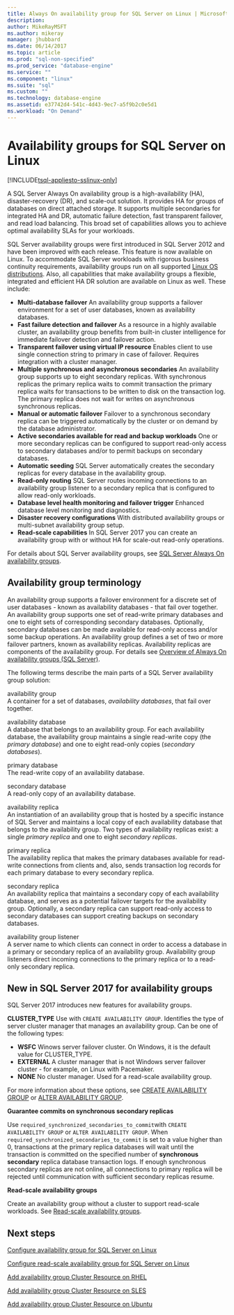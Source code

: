 ```yaml
---
title: Always On availability group for SQL Server on Linux | Microsoft Docs
description: 
author: MikeRayMSFT 
ms.author: mikeray 
manager: jhubbard
ms.date: 06/14/2017
ms.topic: article
ms.prod: "sql-non-specified"
ms.prod_service: "database-engine"
ms.service: ""
ms.component: "linux"
ms.suite: "sql"
ms.custom: ""
ms.technology: database-engine
ms.assetid: e37742d4-541c-4d43-9ec7-a5f9b2c0e5d1 
ms.workload: "On Demand"
---
```

# Availability groups for SQL Server on Linux

[!INCLUDE[tsql-appliesto-sslinux-only](../includes/tsql-appliesto-sslinux-only.md)]

A SQL Server Always On availability group is a high-availability (HA), disaster-recovery (DR), and scale-out solution. It provides HA for groups of databases on direct attached storage. It supports multiple secondaries for integrated HA and DR, automatic failure detection, fast transparent failover, and read load balancing. This broad set of capabilities allows you to achieve optimal availability SLAs for your workloads.

SQL Server availability groups were first introduced in SQL Server 2012 and have been improved with each release. This feature is now available on Linux. To accommodate SQL Server workloads with rigorous business continuity requirements, availability groups run on all supported [Linux OS distributions](sql-server-linux-release-notes.md). Also, all capabilities that make availability groups a flexible, integrated and efficient HA DR solution are available on Linux as well. These include: 

- **Multi-database failover**
   An availability group supports a failover environment for a set of user databases, known as availability databases.
- **Fast failure detection and failover**
   As a resource in a highly available cluster, an availability group benefits from built-in cluster intelligence for immediate failover detection and failover action.
- **Transparent failover using virtual IP resource**
   Enables client to use single connection string to primary in case of failover. Requires integration with a cluster manager.
- **Multiple synchronous and asynchronous secondaries**
   An availability group supports up to eight secondary replicas. With synchronous replicas the primary replica waits to commit transaction the primary replica waits for transactions to be written to disk on the transaction log. The primary replica does not wait for writes on asynchronous synchronous replicas.  
- **Manual or automatic failover**
   Failover to a synchronous secondary replica can be triggered automatically by the cluster or on demand by the database administrator.
- **Active secondaries available for read and backup workloads**
   One or more secondary replicas can be configured to support read-only access to secondary databases and/or to permit backups on secondary databases.
- **Automatic seeding**
   SQL Server automatically creates the secondary replicas for every database in the availability group.
- **Read-only routing**
   SQL Server routes incoming connections to an availability group listener to a secondary replica that is configured to allow read-only workloads. 
- **Database level health monitoring and failover trigger**
   Enhanced database level monitoring and diagnostics. 
- **Disaster recovery configurations**
   With distributed availability groups or multi-subnet availability group setup. 
- **Read-scale capabilities**
   In SQL Server 2017 you can create an availability group with or without HA for scale-out read-only operations. 


For details about SQL Server availability groups, see [SQL Server Always On availability groups](http://msdn.microsoft.com/library/hh510230.aspx).

## Availability group terminology

An availability group supports a failover environment for a discrete set of user databases - known as availability databases - that fail over together. An availability group supports one set of read-write primary databases and one to eight sets of corresponding secondary databases. Optionally, secondary databases can be made available for read-only access and/or some backup operations. An availability group defines a set of two or more failover partners, known as availability replicas. Availability replicas are components of the availability group. For details see [Overview of Always On availability groups (SQL Server)](http://msdn.microsoft.com/library/ff877884.aspx).

The following terms describe the main parts of a SQL Server availability group solution:

 availability group  
 A container for a set of databases, *availability databases*, that fail over together.  
  
 availability database  
 A database that belongs to an availability group. For each availability database, the availability group maintains a single read-write copy (the *primary database*) and one to eight read-only copies (*secondary databases*).  
  
 primary database  
 The read-write copy of an availability database.  
  
 secondary database  
 A read-only copy of an availability database.  
  
 availability replica  
 An instantiation of an availability group that is hosted by a specific instance of SQL Server and maintains a local copy of each availability database that belongs to the availability group. Two types of availability replicas exist: a single *primary replica* and one to eight *secondary replicas*.  
  
 primary replica  
 The availability replica that makes the primary databases available for read-write connections from clients and, also, sends transaction log records for each primary database to every secondary replica.  
  
 secondary replica  
 An availability replica that maintains a secondary copy of each availability database, and serves as a potential failover targets for the availability group. Optionally, a secondary replica can support read-only access to secondary databases can support creating backups on secondary databases.  
  
 availability group listener  
 A server name to which clients can connect in order to access a database in a primary or secondary replica of an availability group. Availability group listeners direct incoming connections to the primary replica or to a read-only secondary replica.  


## New in SQL Server 2017 for availability groups

SQL Server 2017 introduces new features for availability groups.

**CLUSTER_TYPE**
Use with `CREATE AVAILABILITY GROUP`. Identifies the type of server cluster manager that manages an availability group. Can be one of the following types:

   - **WSFC**
      Winows server failover cluster. On Windows, it is the default value for CLUSTER_TYPE.
   - **EXTERNAL** 
      A cluster manager that is not Windows server failover cluster - for example, on Linux with Pacemaker.
   - **NONE**
      No cluster manager. Used for a read-scale availability group.

For more information about these options, see [CREATE AVAILABILITY GROUP](http://msdn.microsoft.com/library/ff878399.aspx) or [ALTER AVAILABILITY GROUP](http://msdn.microsoft.com/library/ff878601.aspx).

**Guarantee commits on synchronous secondary replicas**

Use `required_synchronized_secondaries_to_commit`with `CREATE AVAILABILITY GROUP` or `ALTER AVAILABILITY GROUP`. When `required_synchronized_secondaries_to_commit` is set to a value higher than 0, transactions at the primary replica databases will wait until the transaction is committed on the specified number of **synchronous secondary** replica database transaction logs. If enough synchronous secondary replicas are not online, all connections to primary replica will be rejected until communication with sufficient secondary replicas resume.

**Read-scale availability groups**

Create an availability group without a cluster to support read-scale workloads. See [Read-scale availability groups](../database-engine/availability-groups/windows/read-scale-availability-groups.md).

## Next steps

[Configure availability group for SQL Server on Linux](sql-server-linux-availability-group-configure-ha.md)

[Configure read-scale availability group for SQL Server on Linux](sql-server-linux-availability-group-configure-rs.md)

[Add availability group Cluster Resource on RHEL](sql-server-linux-availability-group-cluster-rhel.md)

[Add availability group Cluster Resource on SLES](sql-server-linux-availability-group-cluster-sles.md)

[Add availability group Cluster Resource on Ubuntu](sql-server-linux-availability-group-cluster-ubuntu.md)
